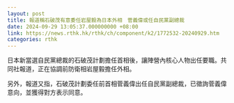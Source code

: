 ```yaml
---
layout: post
title: 報道稱石破茂有意委任岩屋毅為日本外相　菅義偉或任自民黨副總裁
date: 2024-09-29 13:05:37.000000000 +08:00
link: https://news.rthk.hk/rthk/ch/component/k2/1772532-20240929.htm
categories: rthk
---
```


日本新當選自民黨總裁的石破茂計劃擔任首相後，讓陣營內核心人物出任要職。共同社報道，正在協調前防衛相岩屋毅擔任外相。

另外，報道又指，石破茂計劃委任前首相菅義偉出任自民黨副總裁，已徵詢菅義偉意向，並獲得對方表示同意。
